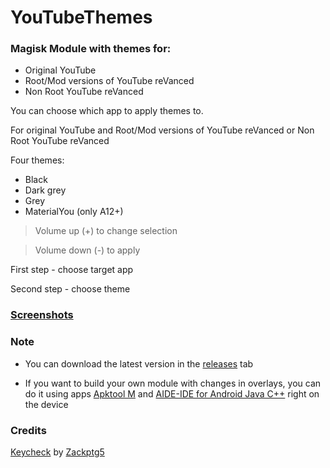# YouTubeThemes
### Magisk Module with themes for:
- Original YouTube 
- Root/Mod versions of YouTube reVanced
- Non Root YouTube reVanced

You can choose which app to apply themes to.

For original YouTube and Root/Mod versions of YouTube reVanced or Non Root YouTube reVanced

Four themes:
- Black
- Dark grey
- Grey
- MaterialYou (only A12+)

> Volume up (+) to change selection

> Volume down (-) to apply

First step - choose target app

Second step - choose theme

### [Screenshots](https://github.com/PycmShoma/YouTubeThemes/blob/main/assets/Screenshot.png)

### Note
- You can download the latest version in the [releases](https://github.com/PycmShoma/YouTubeThemes/releases/latest) tab

- If you want to build your own module with changes in overlays, you can do it using apps [Apktool M](https://maximoff.su/apktool/?lang=en) and [AIDE-IDE for Android Java C++](https://play.google.com/store/apps/details?id=com.aide.ui) right on the device


### Credits
[Keycheck](https://github.com/Zackptg5/Keycheck) by [Zackptg5](https://github.com/Zackptg5)

